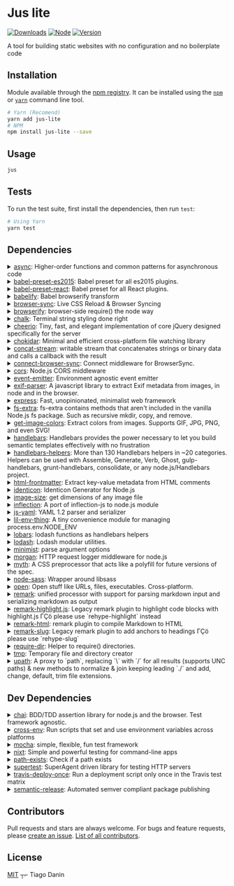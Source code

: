# Jus lite

[![Downloads](https://img.shields.io/npm/dt/jus-lite.svg?style=flat-square)](https://npmjs.org/package/jus-lite) [![Node](https://img.shields.io/node/v/jus-lite.svg?style=flat-square)](https://npmjs.org/package/jus-lite) [![Version](https://img.shields.io/npm/v/jus-lite.svg?style=flat-square)](https://npmjs.org/package/jus-lite) 

A tool for building static websites with no configuration and no boilerplate code

## Installation

Module available through the [npm registry](https://www.npmjs.com/). It can be installed using the [`npm`](https://docs.npmjs.com/getting-started/installing-npm-packages-locally) or [`yarn`](https://yarnpkg.com/en/) command line tool.

```sh
# Yarn (Recomend)
yarn add jus-lite
# NPM 
npm install jus-lite --save
```

## Usage

```sh
jus
```

## Tests

To run the test suite, first install the dependencies, then run `test`:

```sh
# Using Yarn
yarn test
```

## Dependencies

<details>
	<summary><a href="https://ghub.io/async">async</a>: Higher-order functions and common patterns for asynchronous code</summary>
	<b>Author</b>: Caolan McMahon</br>
	<b>License</b>: MIT</br>
	<b>Version</b>: ^1.5.1
</details>
<details>
	<summary><a href="https://ghub.io/babel-preset-es2015">babel-preset-es2015</a>: Babel preset for all es2015 plugins.</summary>
	<b>Author</b>: Sebastian McKenzie</br>
	<b>License</b>: MIT</br>
	<b>Version</b>: ^6.3.13
</details>
<details>
	<summary><a href="https://ghub.io/babel-preset-react">babel-preset-react</a>: Babel preset for all React plugins.</summary>
	<b>Author</b>: Sebastian McKenzie</br>
	<b>License</b>: MIT</br>
	<b>Version</b>: ^6.3.13
</details>
<details>
	<summary><a href="https://ghub.io/babelify">babelify</a>: Babel browserify transform</summary>
	<b>Author</b>: Sebastian McKenzie</br>
	<b>License</b>: MIT</br>
	<b>Version</b>: ^7.2.0
</details>
<details>
	<summary><a href="https://ghub.io/browser-sync">browser-sync</a>: Live CSS Reload &amp; Browser Syncing</summary>
	<b>Author</b>: Shane Osbourne</br>
	<b>License</b>: Apache-2.0</br>
	<b>Version</b>: ^2.11.1
</details>
<details>
	<summary><a href="https://ghub.io/browserify">browserify</a>: browser-side require() the node way</summary>
	<b>Author</b>: James Halliday</br>
	<b>License</b>: MIT</br>
	<b>Version</b>: ^12.0.1
</details>
<details>
	<summary><a href="https://ghub.io/chalk">chalk</a>: Terminal string styling done right</summary>
	<b>Author</b>: sindresorhus, qix</br>
	<b>License</b>: MIT</br>
	<b>Version</b>: ^1.1.1
</details>
<details>
	<summary><a href="https://ghub.io/cheerio">cheerio</a>: Tiny, fast, and elegant implementation of core jQuery designed specifically for the server</summary>
	<b>Author</b>: Matt Mueller</br>
	<b>License</b>: MIT</br>
	<b>Version</b>: ^0.19.0
</details>
<details>
	<summary><a href="https://ghub.io/chokidar">chokidar</a>: Minimal and efficient cross-platform file watching library</summary>
	<b>Author</b>: Paul Miller</br>
	<b>License</b>: MIT</br>
	<b>Version</b>: ^1.4.1
</details>
<details>
	<summary><a href="https://ghub.io/concat-stream">concat-stream</a>: writable stream that concatenates strings or binary data and calls a callback with the result</summary>
	<b>Author</b>: Max Ogden</br>
	<b>License</b>: MIT</br>
	<b>Version</b>: ^1.5.1
</details>
<details>
	<summary><a href="https://ghub.io/connect-browser-sync">connect-browser-sync</a>: Connect middleware for BrowserSync.</summary>
	<b>Author</b>: Chris Schmich</br>
	<b>License</b>: MIT</br>
	<b>Version</b>: ^2.0.1
</details>
<details>
	<summary><a href="https://ghub.io/cors">cors</a>: Node.js CORS middleware</summary>
	<b>Author</b>: Troy Goode</br>
	<b>License</b>: MIT</br>
	<b>Version</b>: ^2.7.1
</details>
<details>
	<summary><a href="https://ghub.io/event-emitter">event-emitter</a>: Environment agnostic event emitter</summary>
	<b>Author</b>: Mariusz Nowak</br>
	<b>License</b>: MIT</br>
	<b>Version</b>: ^0.3.4
</details>
<details>
	<summary><a href="https://ghub.io/exif-parser">exif-parser</a>: A javascript library to extract Exif metadata from images, in node and in the browser.</summary>
	<b>Author</b>: Bruno Windels</br>
	<b>License</b>: </br>
	<b>Version</b>: ^0.1.9
</details>
<details>
	<summary><a href="https://ghub.io/express">express</a>: Fast, unopinionated, minimalist web framework</summary>
	<b>Author</b>: TJ Holowaychuk</br>
	<b>License</b>: MIT</br>
	<b>Version</b>: ^4.13.3
</details>
<details>
	<summary><a href="https://ghub.io/fs-extra">fs-extra</a>: fs-extra contains methods that aren&#x27;t included in the vanilla Node.js fs package. Such as recursive mkdir, copy, and remove.</summary>
	<b>Author</b>: JP Richardson</br>
	<b>License</b>: MIT</br>
	<b>Version</b>: ^0.26.3
</details>
<details>
	<summary><a href="https://ghub.io/get-image-colors">get-image-colors</a>: Extract colors from images. Supports GIF, JPG, PNG, and even SVG!</summary>
	<b>Author</b>: zeke</br>
	<b>License</b>: MIT</br>
	<b>Version</b>: ^1.5.0
</details>
<details>
	<summary><a href="https://ghub.io/handlebars">handlebars</a>: Handlebars provides the power necessary to let you build semantic templates effectively with no frustration</summary>
	<b>Author</b>: Yehuda Katz</br>
	<b>License</b>: MIT</br>
	<b>Version</b>: ^4.0.5
</details>
<details>
	<summary><a href="https://ghub.io/handlebars-helpers">handlebars-helpers</a>: More than 130 Handlebars helpers in ~20 categories. Helpers can be used with Assemble, Generate, Verb, Ghost, gulp-handlebars, grunt-handlebars, consolidate, or any node.js/Handlebars project.</summary>
	<b>Author</b>: Jon Schlinkert</br>
	<b>License</b>: MIT</br>
	<b>Version</b>: ^0.10.0
</details>
<details>
	<summary><a href="https://ghub.io/html-frontmatter">html-frontmatter</a>: Extract key-value metadata from HTML comments</summary>
	<b>Author</b>: Zeke Sikelianos</br>
	<b>License</b>: MIT</br>
	<b>Version</b>: ^1.6.0
</details>
<details>
	<summary><a href="https://ghub.io/identicon">identicon</a>: Identicon Generator for Node.js</summary>
	<b>Author</b>: Ajido</br>
	<b>License</b>: </br>
	<b>Version</b>: ^3.1.1
</details>
<details>
	<summary><a href="https://ghub.io/image-size">image-size</a>: get dimensions of any image file</summary>
	<b>Author</b>: netroy</br>
	<b>License</b>: MIT</br>
	<b>Version</b>: ^0.5.0
</details>
<details>
	<summary><a href="https://ghub.io/inflection">inflection</a>: A port of inflection-js to node.js module</summary>
	<b>Author</b>: dreamerslab</br>
	<b>License</b>: MIT</br>
	<b>Version</b>: ^1.8.0
</details>
<details>
	<summary><a href="https://ghub.io/js-yaml">js-yaml</a>: YAML 1.2 parser and serializer</summary>
	<b>Author</b>: Vladimir Zapparov</br>
	<b>License</b>: MIT</br>
	<b>Version</b>: ^3.4.6
</details>
<details>
	<summary><a href="https://ghub.io/lil-env-thing">lil-env-thing</a>: A tiny convenience module for managing process.env.NODE_ENV</summary>
	<b>Author</b>: zeke</br>
	<b>License</b>: MIT</br>
	<b>Version</b>: ^1.0.0
</details>
<details>
	<summary><a href="https://ghub.io/lobars">lobars</a>: lodash functions as handlebars helpers</summary>
	<b>Author</b>: zeke</br>
	<b>License</b>: MIT</br>
	<b>Version</b>: ^1.2.0
</details>
<details>
	<summary><a href="https://ghub.io/lodash">lodash</a>: Lodash modular utilities.</summary>
	<b>Author</b>: John-David Dalton</br>
	<b>License</b>: MIT</br>
	<b>Version</b>: ^4.0.0
</details>
<details>
	<summary><a href="https://ghub.io/minimist">minimist</a>: parse argument options</summary>
	<b>Author</b>: James Halliday</br>
	<b>License</b>: MIT</br>
	<b>Version</b>: ^1.2.0
</details>
<details>
	<summary><a href="https://ghub.io/morgan">morgan</a>: HTTP request logger middleware for node.js</summary>
	<b>Author</b>: dougwilson</br>
	<b>License</b>: MIT</br>
	<b>Version</b>: ^1.6.1
</details>
<details>
	<summary><a href="https://ghub.io/myth">myth</a>: A CSS preprocessor that acts like a polyfill for future versions of the spec.</summary>
	<b>Author</b>: segment-admin, ianstormtaylor, moox, dominicbarnes, segmentio</br>
	<b>License</b>: MIT</br>
	<b>Version</b>: ^1.5.0
</details>
<details>
	<summary><a href="https://ghub.io/node-sass">node-sass</a>: Wrapper around libsass</summary>
	<b>Author</b>: Andrew Nesbitt</br>
	<b>License</b>: MIT</br>
	<b>Version</b>: ^8.0.0
</details>
<details>
	<summary><a href="https://ghub.io/open">open</a>: Open stuff like URLs, files, executables. Cross-platform.</summary>
	<b>Author</b>: Sindre Sorhus</br>
	<b>License</b>: MIT</br>
	<b>Version</b>: 0.0.5
</details>
<details>
	<summary><a href="https://ghub.io/remark">remark</a>: unified processor with support for parsing markdown input and serializing markdown as output</summary>
	<b>Author</b>: Titus Wormer</br>
	<b>License</b>: MIT</br>
	<b>Version</b>: ^8.0.0
</details>
<details>
	<summary><a href="https://ghub.io/remark-highlight.js">remark-highlight.js</a>: Legacy remark plugin to highlight code blocks with highlight.js ΓÇö please use &#x60;rehype-highlight&#x60; instead</summary>
	<b>Author</b>: Ben Briggs</br>
	<b>License</b>: MIT</br>
	<b>Version</b>: ^5.0.0
</details>
<details>
	<summary><a href="https://ghub.io/remark-html">remark-html</a>: remark plugin to compile Markdown to HTML</summary>
	<b>Author</b>: Titus Wormer</br>
	<b>License</b>: MIT</br>
	<b>Version</b>: ^6.0.1
</details>
<details>
	<summary><a href="https://ghub.io/remark-slug">remark-slug</a>: Legacy remark plugin to add anchors to headings ΓÇö please use &#x60;rehype-slug&#x60;</summary>
	<b>Author</b>: Titus Wormer</br>
	<b>License</b>: MIT</br>
	<b>Version</b>: ^4.2.3
</details>
<details>
	<summary><a href="https://ghub.io/require-dir">require-dir</a>: Helper to require() directories.</summary>
	<b>Author</b>: Aseem Kishore</br>
	<b>License</b>: MIT</br>
	<b>Version</b>: ^0.3.0
</details>
<details>
	<summary><a href="https://ghub.io/tmp">tmp</a>: Temporary file and directory creator</summary>
	<b>Author</b>: KARASZI Istv├ín</br>
	<b>License</b>: MIT</br>
	<b>Version</b>: 0.0.28
</details>
<details>
	<summary><a href="https://ghub.io/upath">upath</a>: A proxy to &#x60;path&#x60;, replacing &#x60;\&#x60; with &#x60;/&#x60; for all results (supports UNC paths) &amp; new methods to normalize &amp; join keeping leading &#x60;./&#x60; and add, change, default, trim file extensions.</summary>
	<b>Author</b>: Angelos Pikoulas</br>
	<b>License</b>: MIT</br>
	<b>Version</b>: ^0.2.0
</details>

## Dev Dependencies

<details>
	<summary><a href="https://ghub.io/chai">chai</a>: BDD/TDD assertion library for node.js and the browser. Test framework agnostic.</summary>
	<b>Author</b>: Jake Luer</br>
	<b>License</b>: MIT</br>
	<b>Version</b>: ^3.4.1
</details>
<details>
	<summary><a href="https://ghub.io/cross-env">cross-env</a>: Run scripts that set and use environment variables across platforms</summary>
	<b>Author</b>: Kent C. Dodds</br>
	<b>License</b>: MIT</br>
	<b>Version</b>: ^2.0.0
</details>
<details>
	<summary><a href="https://ghub.io/mocha">mocha</a>: simple, flexible, fun test framework</summary>
	<b>Author</b>: TJ Holowaychuk</br>
	<b>License</b>: MIT</br>
	<b>Version</b>: ^2.3.3
</details>
<details>
	<summary><a href="https://ghub.io/nixt">nixt</a>: Simple and powerful testing for command-line apps</summary>
	<b>Author</b>: Veselin Todorov</br>
	<b>License</b>: MIT</br>
	<b>Version</b>: ^0.4.1
</details>
<details>
	<summary><a href="https://ghub.io/path-exists">path-exists</a>: Check if a path exists</summary>
	<b>Author</b>: Sindre Sorhus</br>
	<b>License</b>: MIT</br>
	<b>Version</b>: ^2.1.0
</details>
<details>
	<summary><a href="https://ghub.io/supertest">supertest</a>: SuperAgent driven library for testing HTTP servers</summary>
	<b>Author</b>: TJ Holowaychuk</br>
	<b>License</b>: MIT</br>
	<b>Version</b>: ^1.1.0
</details>
<details>
	<summary><a href="https://ghub.io/travis-deploy-once">travis-deploy-once</a>: Run a deployment script only once in the Travis test matrix</summary>
	<b>Author</b>: Stephan B├╢nnemann</br>
	<b>License</b>: MIT</br>
	<b>Version</b>: ^4.3.3
</details>
<details>
	<summary><a href="https://ghub.io/semantic-release">semantic-release</a>: Automated semver compliant package publishing</summary>
	<b>Author</b>: Stephan B├╢nnemann</br>
	<b>License</b>: MIT</br>
	<b>Version</b>: ^12.4.1
</details>

## Contributors

Pull requests and stars are always welcome. For bugs and feature requests, please [create an issue](https://github.com/CuboHub/jus-lite/issues). [List of all contributors](https://github.com/CuboHub/jus-lite/graphs/contributors).

## License

[MIT](LICENSE) ┬⌐ Tiago Danin
